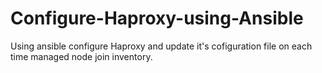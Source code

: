 # Configure-Haproxy-using-Ansible
Using ansible configure Haproxy and update it's cofiguration file on each time managed node join inventory.
